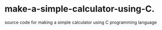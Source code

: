 # make-a-simple-calculator-using-C.
source code for making a simple calculator using C programming language
